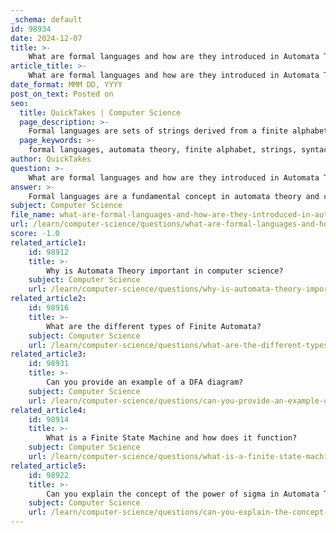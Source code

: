 ```yaml
---
_schema: default
id: 98934
date: 2024-12-07
title: >-
    What are formal languages and how are they introduced in Automata Theory?
article_title: >-
    What are formal languages and how are they introduced in Automata Theory?
date_format: MMM DD, YYYY
post_on_text: Posted on
seo:
  title: QuickTakes | Computer Science
  page_description: >-
    Formal languages are sets of strings derived from a finite alphabet, governed by syntactical rules, serving as the foundation of automata theory. They are classified into categories such as regular and context-free languages, which are recognized by different types of automata. This study explores the relationship between formal languages and the mechanisms (automata) that recognize them, providing insights into computational theory and various applications.
  page_keywords: >-
    formal languages, automata theory, finite alphabet, strings, syntactical rules, formal grammars, automata, Chomsky hierarchy, regular languages, context-free languages, finite automata, pushdown automata, transition tables, DFA, computation, compiler design, operating systems
author: QuickTakes
question: >-
    What are formal languages and how are they introduced in Automata Theory?
answer: >-
    Formal languages are a fundamental concept in automata theory and computer science, serving as the basis for understanding how machines process and recognize strings of symbols. A formal language is defined as a set of strings constructed from a finite alphabet, which is a set of symbols. The strings in a formal language are subject to specific syntactical rules, which are typically defined by formal grammars.\n\nIn automata theory, formal languages are introduced through the study of different types of automata, which are abstract machines that recognize these languages. Automata can be classified based on the complexity of the languages they can recognize, as outlined in the Chomsky hierarchy. This hierarchy includes:\n\n1. **Regular Languages**: These are the simplest class of languages, which can be recognized by finite automata (both deterministic and non-deterministic). Regular languages can be generated by right-linear grammars and can be described using regular expressions.\n\n2. **Context-Free Languages**: These languages are more complex and can be recognized by pushdown automata. They are generated by context-free grammars and are essential for describing the syntax of programming languages.\n\nThe introduction of formal languages in automata theory typically begins with basic definitions, such as symbols, alphabets, and strings. For example, a symbol is the basic building block, while an alphabet is a finite set of symbols. The study progresses to more complex structures, including transition tables and graphical representations of deterministic finite automata (DFA), which illustrate how these machines process input strings.\n\nOverall, formal languages and automata theory provide a rigorous framework for understanding computation, enabling applications in various fields such as compiler design, operating systems, and more. The relationship between formal languages and automata is crucial, as automata serve as finite representations of potentially infinite formal languages.
subject: Computer Science
file_name: what-are-formal-languages-and-how-are-they-introduced-in-automata-theory.md
url: /learn/computer-science/questions/what-are-formal-languages-and-how-are-they-introduced-in-automata-theory
score: -1.0
related_article1:
    id: 98912
    title: >-
        Why is Automata Theory important in computer science?
    subject: Computer Science
    url: /learn/computer-science/questions/why-is-automata-theory-important-in-computer-science
related_article2:
    id: 98916
    title: >-
        What are the different types of Finite Automata?
    subject: Computer Science
    url: /learn/computer-science/questions/what-are-the-different-types-of-finite-automata
related_article3:
    id: 98931
    title: >-
        Can you provide an example of a DFA diagram?
    subject: Computer Science
    url: /learn/computer-science/questions/can-you-provide-an-example-of-a-dfa-diagram
related_article4:
    id: 98914
    title: >-
        What is a Finite State Machine and how does it function?
    subject: Computer Science
    url: /learn/computer-science/questions/what-is-a-finite-state-machine-and-how-does-it-function
related_article5:
    id: 98922
    title: >-
        Can you explain the concept of the power of sigma in Automata Theory?
    subject: Computer Science
    url: /learn/computer-science/questions/can-you-explain-the-concept-of-the-power-of-sigma-in-automata-theory
---
```


&nbsp;